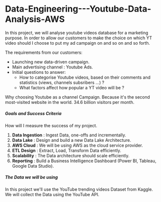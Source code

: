 # Data-Engineering---Youtube-Data-Analysis-AWS
In this project, we will analyse youtube videos database for a marketing purpose. In order to allow our customers to make the choice on which YT video should I choose to put my ad campaign on and so on and so forth.

The requirements from our customers:
  - Launching new data-driven campaign.
  - Main advertising channel : Youtube Ads.
  - Initial questions to answer:
    - How to categorise Youtube videos, based on their comments and statistics (views, channels subsribers ...) ?
    - What factors affect how popular a YT video will be ?

Why choosing Youtube as a channel Campaign.
  Because it's the second most-visited website in the world. 34.6 billion visitors per month.
  
  
##### Goals and Success Criteria 
How will I measure the success of my project.

1. **Data Ingestion** : Ingest Data, one-offs and incrementally.
2. **Data Lake** : Design and build a new Data Lake Architecture.
3. **AWS Cloud** : We will be using AWS as the cloud service provider.
4. **ETL Design** : Extract, Load, Transform Data efficiently.
5. **Scalability** : The Data architecture should scale efficiently.
6. **Reporting** : Build a Business Intelligence Dashboard (Power BI, Tableau, Google Data Studio).

##### The Data we will be using
In this project we'll use the YouTube trending videos Dataset from Kaggle.
We will collect the Data using the YouTube API.
